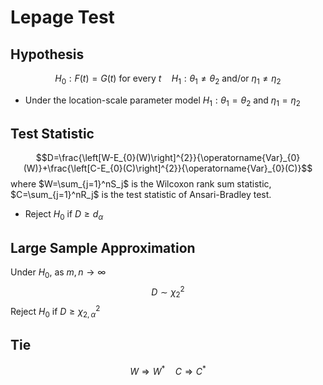 # Lepage Test

## Hypothesis

$$H_0: F(t) = G(t)\text{ for every }t\quad H_1:\theta_1\neq\theta_2\text{ and/or }\eta_{1}\neq\eta_{2}$$
- Under the location-scale parameter model $H_1: \theta_1=\theta_2\text{ and }\eta_{1}=\eta_{2}$

## Test Statistic
$$D=\frac{\left[W-E_{0}(W)\right]^{2}}{\operatorname{Var}_{0}(W)}+\frac{\left[C-E_{0}(C)\right]^{2}}{\operatorname{Var}_{0}(C)}$$
where $W=\sum_{j=1}^nS_j$ is the Wilcoxon rank sum statistic, $C=\sum_{j=1}^nR_j$ is the test statistic of Ansari-Bradley test.
- Reject $H_0$ if $D\geq d_\alpha$

## Large Sample Approximation
Under $H_0$, as $m, n \rightarrow \infty$
$$D \sim \chi_{2}^{2}$$
Reject $H_0$ if $D\geq \chi_{2, \alpha}^{2}$

## Tie
$$W\Rightarrow W^*\quad C\Rightarrow C^*$$